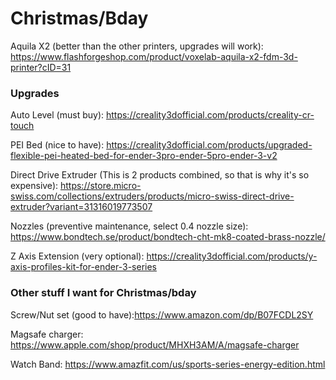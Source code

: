 # Christmas/Bday

Aquila X2 (better than the other printers, upgrades will work): https://www.flashforgeshop.com/product/voxelab-aquila-x2-fdm-3d-printer?cID=31

### Upgrades

Auto Level (must buy): https://creality3dofficial.com/products/creality-cr-touch

PEI Bed (nice to have): https://creality3dofficial.com/products/upgraded-flexible-pei-heated-bed-for-ender-3pro-ender-5pro-ender-3-v2

Direct Drive Extruder (This is 2 products combined, so that is why it's so expensive): https://store.micro-swiss.com/collections/extruders/products/micro-swiss-direct-drive-extruder?variant=31316019773507

Nozzles (preventive maintenance, select 0.4 nozzle size): https://www.bondtech.se/product/bondtech-cht-mk8-coated-brass-nozzle/

Z Axis Extension (very optional): https://creality3dofficial.com/products/y-axis-profiles-kit-for-ender-3-series


### Other stuff I want for Christmas/bday

Screw/Nut set (good to have):https://www.amazon.com/dp/B07FCDL2SY

Magsafe charger: https://www.apple.com/shop/product/MHXH3AM/A/magsafe-charger

Watch Band: https://www.amazfit.com/us/sports-series-energy-edition.html

